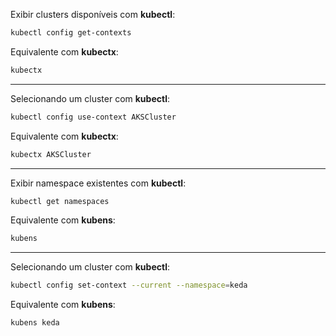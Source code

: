 Exibir clusters disponíveis com **kubectl**:

```bash
kubectl config get-contexts
```

Equivalente com **kubectx**:

```bash
kubectx
```

---

Selecionando um cluster com **kubectl**:

```bash
kubectl config use-context AKSCluster
```

Equivalente com **kubectx**:

```bash
kubectx AKSCluster
```

---

Exibir namespace existentes com **kubectl**:

```bash
kubectl get namespaces
```

Equivalente com **kubens**:

```bash
kubens
```

---

Selecionando um cluster com **kubectl**:

```bash
kubectl config set-context --current --namespace=keda
```

Equivalente com **kubens**:

```bash
kubens keda
```